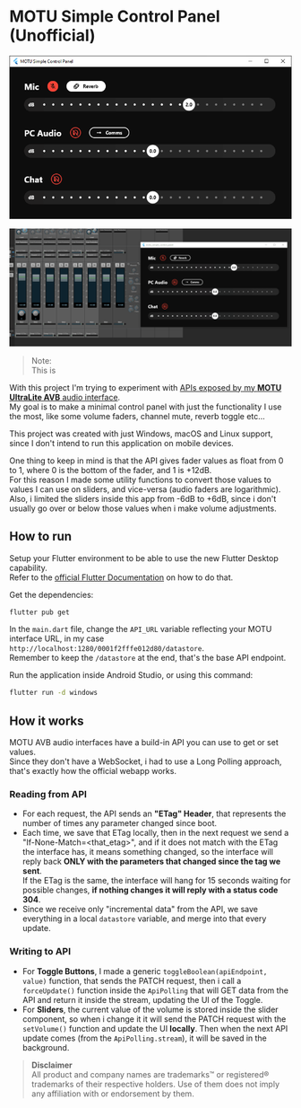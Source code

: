 # MOTU Simple Control Panel (Unofficial)

![App screenshot](screenshot.png)

![App demo](demo.gif)

> Note:\
    This is 

With this project I'm trying to experiment with [APIs exposed by my **MOTU UltraLite AVB** audio interface](https://cdn-data.motu.com/downloads/audio/AVB/docs/MOTU%20AVB%20Web%20API.pdf).\
My goal is to make a minimal control panel with just the functionality I use the most, like some volume faders, channel mute, reverb toggle etc...

This project was created with just Windows, macOS and Linux support, since I don't intend to run this application on mobile devices.

One thing to keep in mind is that the API gives fader values as float from 0 to 1, where 0 is the bottom of the fader, and 1 is +12dB.\
For this reason I made some utility functions to convert those values to values I can use on sliders, and vice-versa (audio faders are logarithmic).\
Also, i limited the sliders inside this app from -6dB to +6dB, since i don't usually go over or below those values when i make volume adjustments.


## How to run

Setup your Flutter environment to be able to use the new Flutter Desktop capability.\
Refer to the [official Flutter Documentation](https://flutter.dev/desktop) on how to do that.

Get the dependencies:
```sh
flutter pub get
```

In the `main.dart` file, change the `API_URL` variable reflecting your MOTU interface URL, in my case `http://localhost:1280/0001f2fffe012d80/datastore`.\
Remember to keep the `/datastore` at the end, that's the base API endpoint.

Run the application inside Android Studio, or using this command:
```sh
flutter run -d windows
```


## How it works

MOTU AVB audio interfaces have a build-in API you can use to get or set values.\
Since they don't have a WebSocket, i had to use a Long Polling approach, that's exactly how the official webapp works.

### Reading from API
- For each request, the API sends an **"ETag" Header**, that represents the number of times any parameter changed since boot.
- Each time, we save that ETag locally, then in the next request we send a "If-None-Match=<that_etag>", and if it does not match
with the ETag the interface has, it means something changed, so the interface will reply back **ONLY with the parameters that changed since the tag we sent**.\
If the ETag is the same, the interface will hang for 15 seconds waiting for possible changes, **if nothing changes it will reply with a status code 304**.
- Since we receive only "incremental data" from the API, we save everything in a local `datastore` variable, and merge into that every update. 

### Writing to API
- For **Toggle Buttons**, I made a generic `toggleBoolean(apiEndpoint, value)` function, that sends the PATCH request, then i call a `forceUpdate()` function inside the `ApiPolling` that will 
    GET data from the API and return it inside the stream, updating the UI of the Toggle.
- For **Sliders**, the current value of the volume is stored inside the slider component, so when i change it it will send the PATCH request with the `setVolume()` function and update the UI **locally**.
    Then when the next API update comes (from the `ApiPolling.stream`), it will be saved in the background.


> **Disclaimer**\
    All product and company names are trademarks™ or registered® trademarks of their respective holders. Use of them does not imply any affiliation with or endorsement by them.